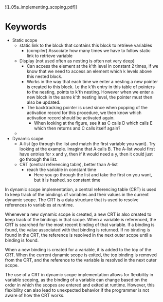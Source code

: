 ![[_05a_implementing_scoping.pdf]]

# Keywords
* Static scope
	* static link to the block that contains this block to retrieve variables
		* (compiler) Associate how many times we have to follow static link to retrieve variable
	* Display (not used often as nesting is often not very deep)
		* Can access the element at the k'th level in constant 2 times, if we know that we need to access an element which k levels above this nested block. 
		* Works in the way that each time we enter a nesting a new pointer is created to this block. I.e the k'th entry in this table of pointers to the nesting, points to k'th nesting. However when we enter a new block in the same k'th nesting level, the pointer must then also be updated. 
		* The backtracking pointer is used since when popping of the activation record for this procedure, we then know which activation record should be activated again. 
			* When looking at the figure, see it as C calls D which calls E which then returns and C calls itself again?
	* 
* Dynamic scope
	* A-list (go through the list and match the first variable you want). Try looking at the example. Imagine that A calls B. The A-list would first have entries for x and y, then if it would need a y, then it could just go through the list.
	* CRT (central referencing table), better than A-list
		* reach the variable in constant time
			* Here you go through the list and take the first on you want, but it is hashed. so constant time
  
In dynamic scope implementation, a central referencing table (CRT) is used to keep track of the bindings of variables and their values in the current dynamic scope. The CRT is a data structure that is used to resolve references to variables at runtime.

Whenever a new dynamic scope is created, a new CRT is also created to keep track of the bindings in that scope. When a variable is referenced, the CRT is searched for the most recent binding of that variable. If a binding is found, the value associated with that binding is returned. If no binding is found in the CRT, the reference is resolved in the next outer scope until a binding is found.

When a new binding is created for a variable, it is added to the top of the CRT. When the current dynamic scope is exited, the top binding is removed from the CRT, and the reference to the variable is resolved in the next outer scope.

The use of a CRT in dynamic scope implementation allows for flexibility in variable scoping, as the binding of a variable can change based on the order in which the scopes are entered and exited at runtime. However, this flexibility can also lead to unexpected behavior if the programmer is not aware of how the CRT works.